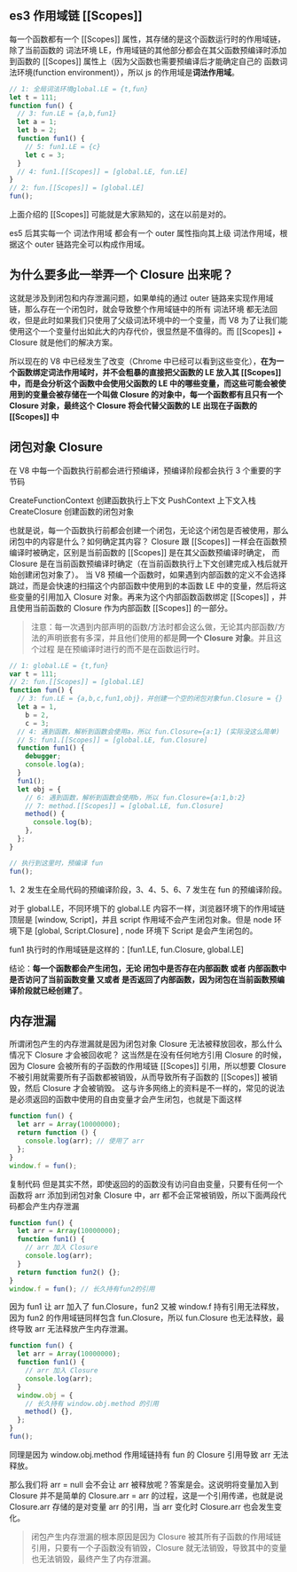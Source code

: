 ## es3 作用域链 [[Scopes]]

每一个函数都有一个 [[Scopes]] 属性，其存储的是这个函数运行时的作用域链，除了当前函数的 词法环境 LE，作用域链的其他部分都会在其父函数预编译时添加到函数的 [[Scopes]] 属性上（因为父函数也需要预编译后才能确定自己的 函数词法环境(function environment)），所以 js 的作用域是**词法作用域**。

```js
// 1: 全局词法环境global.LE = {t,fun}
let t = 111;
function fun() {
  // 3: fun.LE = {a,b,fun1}
  let a = 1;
  let b = 2;
  function fun1() {
    // 5: fun1.LE = {c}
    let c = 3;
  }
  // 4: fun1.[[Scopes]] = [global.LE, fun.LE]
}
// 2: fun.[[Scopes]] = [global.LE]
fun();
```

上面介绍的 [[Scopes]] 可能就是大家熟知的，这在以前是对的。

es5 后其实每一个 词法作用域 都会有一个 outer 属性指向其上级 词法作用域，根据这个 outer 链路完全可以构成作用域。

## 为什么要多此一举弄一个 Closure 出来呢？

这就是涉及到闭包和内存泄漏问题，如果单纯的通过 outer 链路来实现作用域链，那么存在一个闭包时，就会导致整个作用域链中的所有 词法环境 都无法回收，但是此时如果我们只使用了父级词法环境中的一个变量，而 V8 为了让我们能使用这个一个变量付出如此大的内存代价，很显然是不值得的。而 [[Scopes]] + Closure 就是他们的解决方案。

所以现在的 V8 中已经发生了改变（Chrome 中已经可以看到这些变化），**在为一个函数绑定词法作用域时，并不会粗暴的直接把父函数的 LE 放入其 [[Scopes]] 中，而是会分析这个函数中会使用父函数的 LE 中的哪些变量，而这些可能会被使用到的变量会被存储在一个叫做 Closure 的对象中，每一个函数都有且只有一个 Closure 对象，最终这个 Closure 将会代替父函数的 LE 出现在子函数的 [[Scopes]] 中**

## 闭包对象 Closure

在 V8 中每一个函数执行前都会进行预编译，预编译阶段都会执行 3 个重要的字节码

CreateFunctionContext 创建函数执行上下文
PushContext 上下文入栈
CreateClosure 创建函数的闭包对象

也就是说，每一个函数执行前都会创建一个闭包，无论这个闭包是否被使用，那么闭包中的内容是什么？如何确定其内容？
Closure 跟 [[Scopes]] 一样会在函数预编译时被确定，区别是当前函数的 [[Scopes]] 是在其父函数预编译时确定， 而 Closure 是在当前函数预编译时确定（在当前函数执行上下文创建完成入栈后就开始创建闭包对象了）。
当 V8 预编一个函数时，如果遇到内部函数的定义不会选择跳过，而是会快速的扫描这个内部函数中使用到的本函数 LE 中的变量，然后将这些变量的引用加入 Closure 对象。再来为这个内部函数函数绑定 [[Scopes]] ，并且使用当前函数的 Closure 作为内部函数 [[Scopes]] 的一部分。

> 注意：每一次遇到内部声明的函数/方法时都会这么做，无论其内部函数/方法的声明嵌套有多深，并且他们使用的都是**同一个 Closure 对象**。并且这个过程 是在预编译时进行的而不是在函数运行时。

```js
// 1: global.LE = {t,fun}
var t = 111;
// 2: fun.[[Scopes]] = [global.LE]
function fun() {
  // 3: fun.LE = {a,b,c,fun1,obj}，并创建一个空的闭包对象fun.Closure = {}
  let a = 1,
    b = 2,
    c = 3;
  // 4: 遇到函数，解析到函数会使用a，所以 fun.Closure={a:1} (实际没这么简单)
  // 5: fun1.[[Scopes]] = [global.LE, fun.Closure]
  function fun1() {
    debugger;
    console.log(a);
  }
  fun1();
  let obj = {
    // 6: 遇到函数，解析到函数会使用b，所以 fun.Closure={a:1,b:2}
    // 7: method.[[Scopes]] = [global.LE, fun.Closure]
    method() {
      console.log(b);
    },
  };
}

// 执行到这里时，预编译 fun
fun();
```

1、2 发生在全局代码的预编译阶段，3、4、5、6、7 发生在 fun 的预编译阶段。

对于 global.LE，不同环境下的 global.LE 内容不一样，浏览器环境下的作用域链顶层是 [window, Script]，并且 script 作用域不会产生闭包对象。但是 node 环境下是 [global, Script.Closure] , node 环境下 Script 是会产生闭包的。

fun1 执行时的作用域链是这样的：[fun1.LE, fun.Closure, global.LE]

结论：**每一个函数都会产生闭包，无论 闭包中是否存在内部函数 或者 内部函数中是否访问了当前函数变量 又或者 是否返回了内部函数，因为闭包在当前函数预编译阶段就已经创建了**。

## 内存泄漏

所谓闭包产生的内存泄漏就是因为闭包对象 Closure 无法被释放回收，那么什么情况下 Closure 才会被回收呢？
这当然是在没有任何地方引用 Closure 的时候，因为 Closure 会被所有的子函数的作用域链 [[Scopes]] 引用，所以想要 Closure 不被引用就需要所有子函数都被销毁，从而导致所有子函数的 [[Scopes]] 被销毁，然后 Closure 才会被销毁。
这与许多网络上的资料是不一样的，常见的说法是必须返回的函数中使用的自由变量才会产生闭包，也就是下面这样

```js
function fun() {
  let arr = Array(10000000);
  return function () {
    console.log(arr); // 使用了 arr
  };
}
window.f = fun();
```

复制代码
但是其实不然，即使返回的的函数没有访问自由变量，只要有任何一个函数将 arr 添加到闭包对象 Closure 中，arr 都不会正常被销毁，所以下面两段代码都会产生内存泄漏

```js
function fun() {
  let arr = Array(10000000);
  function fun1() {
    // arr 加入 Closure
    console.log(arr);
  }
  return function fun2() {};
}
window.f = fun(); // 长久持有fun2的引用
```

因为 fun1 让 arr 加入了 fun.Closure，fun2 又被 window.f 持有引用无法释放，因为 fun2 的作用域链同样包含 fun.Closure，所以 fun.Closure 也无法释放，最终导致 arr 无法释放产生内存泄漏。

```js
function fun() {
  let arr = Array(10000000);
  function fun1() {
    // arr 加入 Closure
    console.log(arr);
  }
  window.obj = {
    // 长久持有 window.obj.method 的引用
    method() {},
  };
}
fun();
```

同理是因为 window.obj.method 作用域链持有 fun 的 Closure 引用导致 arr 无法释放。

那么我们将 arr = null 会不会让 arr 被释放呢？答案是会。这说明将变量加入到 Closure 并不是简单的 Closure.arr = arr 的过程，这是一个引用传递，也就是说 Closure.arr 存储的是对变量 arr 的引用，当 arr 变化时 Closure.arr 也会发生变化。

> 闭包产生内存泄漏的根本原因是因为 Closure 被其所有子函数的作用域链引用，只要有一个子函数没有销毁，Closure 就无法销毁，导致其中的变量也无法销毁，最终产生了内存泄漏。
